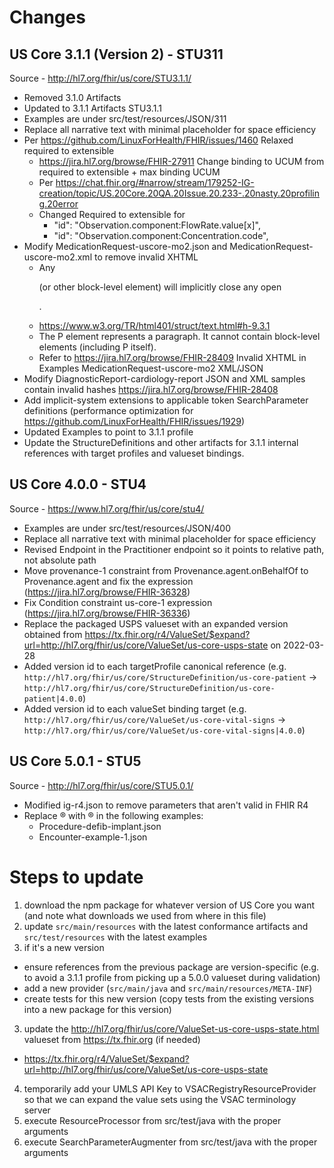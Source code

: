 # Changes 
## US Core 3.1.1 (Version 2) - STU311
Source - http://hl7.org/fhir/us/core/STU3.1.1/
- Removed 3.1.0 Artifacts
- Updated to 3.1.1 Artifacts STU3.1.1
- Examples are under src/test/resources/JSON/311
- Replace all narrative text with minimal placeholder for space efficiency
- Per https://github.com/LinuxForHealth/FHIR/issues/1460 Relaxed required to extensible
    - https://jira.hl7.org/browse/FHIR-27911 Change binding to UCUM from required to extensible + max binding UCUM
    - Per https://chat.fhir.org/#narrow/stream/179252-IG-creation/topic/US.20Core.20QA.20Issue.20.233-.20nasty.20profiling.20error
    - Changed Required to extensible for 
        - "id": "Observation.component:FlowRate.value[x]",
        - "id": "Observation.component:Concentration.code",
- Modify MedicationRequest-uscore-mo2.json and MedicationRequest-uscore-mo2.xml to remove invalid XHTML
   - Any <p> (or other block-level element) will implicitly close any open <p>.
   - https://www.w3.org/TR/html401/struct/text.html#h-9.3.1
   - The P element represents a paragraph. It cannot contain block-level elements (including P itself).
   - Refer to https://jira.hl7.org/browse/FHIR-28409 Invalid XHTML in Examples MedicationRequest-uscore-mo2 XML/JSON
- Modify DiagnosticReport-cardiology-report JSON and XML samples contain invalid hashes https://jira.hl7.org/browse/FHIR-28408
- Add implicit-system extensions to applicable token SearchParameter definitions (performance optimization for https://github.com/LinuxForHealth/FHIR/issues/1929)
- Updated Examples to point to 3.1.1 profile
- Update the StructureDefinitions and other artifacts for 3.1.1 internal references with target profiles and valueset bindings.

## US Core 4.0.0 - STU4
Source - https://www.hl7.org/fhir/us/core/stu4/
- Examples are under src/test/resources/JSON/400
- Replace all narrative text with minimal placeholder for space efficiency
- Revised Endpoint in the Practitioner endpoint so it points to relative path, not absolute path
- Move provenance-1 constraint from Provenance.agent.onBehalfOf to Provenance.agent and fix the expression (https://jira.hl7.org/browse/FHIR-36328)
- Fix Condition constraint us-core-1 expression (https://jira.hl7.org/browse/FHIR-36336) 
- Replace the packaged USPS valueset with an expanded version obtained from https://tx.fhir.org/r4/ValueSet/$expand?url=http://hl7.org/fhir/us/core/ValueSet/us-core-usps-state on 2022-03-28
- Added version id to each targetProfile canonical reference (e.g. `http://hl7.org/fhir/us/core/StructureDefinition/us-core-patient` -> `http://hl7.org/fhir/us/core/StructureDefinition/us-core-patient|4.0.0`)
- Added version id to each valueSet binding target (e.g. `http://hl7.org/fhir/us/core/ValueSet/us-core-vital-signs` -> `http://hl7.org/fhir/us/core/ValueSet/us-core-vital-signs|4.0.0`)


## US Core 5.0.1 - STU5
Source - http://hl7.org/fhir/us/core/STU5.0.1/
- Modified ig-r4.json to remove parameters that aren't valid in FHIR R4
- Replace &reg; with ® in the following examples:
  - Procedure-defib-implant.json
  - Encounter-example-1.json


# Steps to update
1. download the npm package for whatever version of US Core you want (and note what downloads we used from where in this file)
2. update `src/main/resources` with the latest conformance artifacts and `src/test/resources` with the latest examples
3. if it's a new version
  - ensure references from the previous package are version-specific (e.g. to avoid a 3.1.1 profile from picking up a 5.0.0 valueset during validation)
  - add a new provider (`src/main/java` and `src/main/resources/META-INF`)
  - create tests for this new version (copy tests from the existing versions into a new package for this version)
3. update the http://hl7.org/fhir/us/core/ValueSet-us-core-usps-state.html valueset from https://tx.fhir.org (if needed)
  - https://tx.fhir.org/r4/ValueSet/$expand?url=http://hl7.org/fhir/us/core/ValueSet/us-core-usps-state
4. temporarily add your UMLS API Key to VSACRegistryResourceProvider so that we can expand the value sets using the VSAC terminology server
5. execute ResourceProcessor from src/test/java with the proper arguments
6. execute SearchParameterAugmenter from src/test/java with the proper arguments